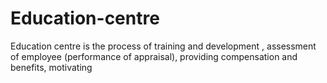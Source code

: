 # Education-centre
Education centre is the process of training and development , assessment of employee (performance of appraisal), providing compensation and benefits, motivating
